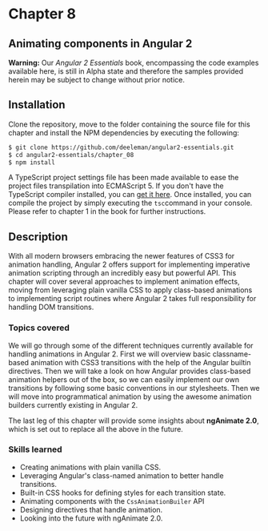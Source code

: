 # Chapter 8
## Animating components in Angular 2

**Warning:** Our *Angular 2 Essentials* book, encompassing the code examples available here, is still in Alpha state and therefore the samples provided herein may be subject to change without prior notice.

## Installation

Clone the repository, move to the folder containing the source file for this chapter and install the NPM dependencies by executing the following:

```bash
$ git clone https://github.com/deeleman/angular2-essentials.git
$ cd angular2-essentials/chapter_08
$ npm install
```
A TypeScript project settings file has been made available to ease the project files transpilation into ECMAScript 5.  If you don't have the TypeScript compiler installed, you can [get it here](http://www.typescriptlang.org/). Once installed, you can compile the project by simply executing the `tsc`command in your console. Please refer to chapter 1 in the book for further instructions.

## Description

With all modern browsers embracing the newer features of CSS3 for animation handling, Angular 2 offers support for implementing imperative animation scripting through an incredibly easy but powerful API. This chapter will cover several approaches to implement animation effects, moving from leveraging plain vanilla CSS to apply class-based animations to implementing script routines where Angular 2 takes full responsibility for handling DOM transitions.

### Topics covered

We will go through some of the different techniques currently available for handling animations in Angular 2. First we will overview basic classname-based animation with CSS3 transitions with the help of the Angular builtin directives. Then we will take a look on how Angular provides class-based animation helpers out of the box, so we can easily implement our own transitions by following some basic conventions in our stylesheets. Then we will move into programmatical animation by using the awesome animation builders currently existing in Angular 2.

The last leg of this chapter will provide some insights about **ngAnimate 2.0**, which is set out to replace all the above in the future.

### Skills learned

* Creating animations with plain vanilla CSS.
* Leveraging Angular's class-named animation to better handle transitions.
* Built-in CSS hooks for defining styles for each transition state.
* Animating components with the `CssAnimationBuiler` API
* Designing directives that handle animation.
* Looking into the future with ngAnimate 2.0.
